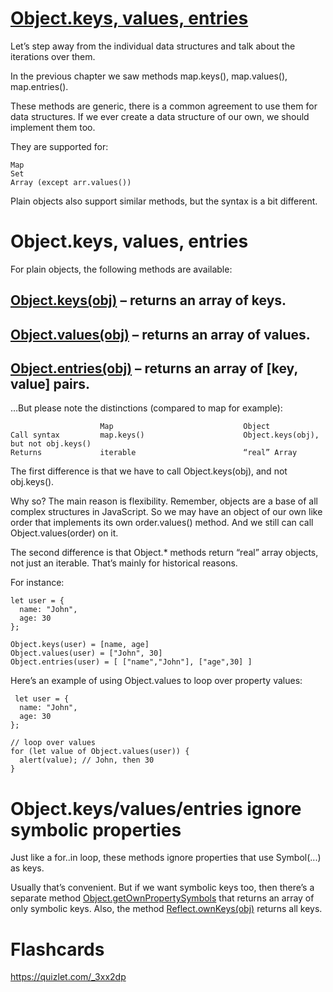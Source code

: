 # [Object.keys, values, entries](https://javascript.info/keys-values-entries)

Let’s step away from the individual data structures and talk about the iterations over them.

In the previous chapter we saw methods map.keys(), map.values(), map.entries().

These methods are generic, there is a common agreement to use them for data structures. If we ever create a data structure of our own, we should implement them too.

They are supported for:

	Map
	Set
	Array (except arr.values())

Plain objects also support similar methods, but the syntax is a bit different.

# Object.keys, values, entries

For plain objects, the following methods are available:

## [Object.keys(obj)](https://developer.mozilla.org/en-US/docs/Web/JavaScript/Reference/Global_Objects/Object/keys) – returns an array of keys.
## [Object.values(obj)](https://developer.mozilla.org/en-US/docs/Web/JavaScript/Reference/Global_Objects/Object/values) – returns an array of values.
## [Object.entries(obj)](https://developer.mozilla.org/en-US/docs/Web/JavaScript/Reference/Global_Objects/Object/entries) – returns an array of [key, value] pairs.

…But please note the distinctions (compared to map for example):

						Map								Object
	Call syntax			map.keys()						Object.keys(obj), but not obj.keys()
	Returns				iterable						“real” Array

The first difference is that we have to call Object.keys(obj), and not obj.keys().

Why so? The main reason is flexibility. Remember, objects are a base of all complex structures in JavaScript. So we may have an object of our own like order that implements its own order.values() method. And we still can call Object.values(order) on it.

The second difference is that Object.* methods return “real” array objects, not just an iterable. That’s mainly for historical reasons.

For instance:

	let user = {
	  name: "John",
	  age: 30
	};

	Object.keys(user) = [name, age]
	Object.values(user) = ["John", 30]
	Object.entries(user) = [ ["name","John"], ["age",30] ]

Here’s an example of using Object.values to loop over property values:

	 let user = {
	  name: "John",
	  age: 30
	};

	// loop over values
	for (let value of Object.values(user)) {
	  alert(value); // John, then 30
	}

# Object.keys/values/entries ignore symbolic properties

Just like a for..in loop, these methods ignore properties that use Symbol(...) as keys.

Usually that’s convenient. But if we want symbolic keys too, then there’s a separate method [Object.getOwnPropertySymbols](https://developer.mozilla.org/en-US/docs/Web/JavaScript/Reference/Global_Objects/Object/getOwnPropertySymbols) that returns an array of only symbolic keys. Also, the method [Reflect.ownKeys(obj)](https://developer.mozilla.org/en-US/docs/Web/JavaScript/Reference/Global_Objects/Reflect/ownKeys) returns all keys.

# Flashcards

https://quizlet.com/_3xx2dp